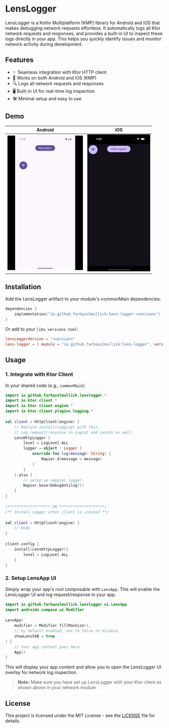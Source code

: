 # LensLogger

LensLogger is a Kotlin Multiplatform (KMP) library for Android and iOS that makes debugging network requests effortless. It automatically logs all Ktor network requests and responses, and provides a built-in UI to inspect these logs directly in your app. This helps you quickly identify issues and monitor network activity during development.

## Features
- ✨ Seamless integration with Ktor HTTP client
- 📱 Works on both Android and iOS (KMP)
- 🔍 Logs all network requests and responses
- 🖥️ Built-in UI for real-time log inspection
- 🛠️ Minimal setup and easy to use

## Demo

| Android                                                                       | iOS                                                                       |
|-------------------------------------------------------------------------------|---------------------------------------------------------------------------|
| <img src="assets/android_logger_demo.gif" width="240" alt="Lens Logger Demo"> | <img src="assets/ios_logger_demo.gif" width="200" alt="Lens Logger Demo"> |


## Installation

Add the LensLogger artifact to your module's commonMain dependencies:

```kotlin
dependencies {
    implementation("io.github.farhazulmullick:lens-logger:<version>")
}
```
Or add to your `libs.versions.toml`:
```toml
lensLoggerVersion = "<version>"
lens-logger = { module = "io.github.farhazulmullick:lens-logger", version.ref = "lensLoggerVersion" }
```

## Usage

### 1. Integrate with Ktor Client

In your shared code (e.g., `commonMain`):

```kotlin
import io.github.farhazulmullick.lenslogger.*
import io.ktor.client.*
import io.ktor.client.engine.*
import io.ktor.client.plugins.logging.*

val client = HttpClient(engine) {
    // Replace install(Logging) with this.
    // Log request/response in Logcat and LensUi as well.
    LensHttpLogger {
        level = LogLevel.ALL
        logger = object : Logger {
            override fun log(message: String) {
                Napier.d(message = message)
            }
        }
    }.also { 
        // setup up nappier logger.
        Napier.base(DebugAntilog()) 
    }
}

/******************* OR ********************/
/** Install Logger after client is created **/

val client = HttpClient(engine) {
    // body 
}

client.config {
    install(LensHttpLogger){
        level = LogLevel.ALL
    }
}

```

### 2. Setup LensApp UI

Simply wrap your app's root composable with `LensApp`. This will enable the LensLogger UI and log request/response in your app.


```kotlin
import io.github.farhazulmullick.lenslogger.ui.LensApp
import androidx.compose.ui.Modifier

LensApp(
    modifier = Modifier.fillMaxSize(), 
    // by default enabled, set to false to disable.
    showLensFAB = true
) {
    // Your app content goes here
    App()
}
```

This will display your app content and allow you to open the LensLogger UI overlay for network log inspection.

> **Note:** Make sure you have set up LensLogger with your Ktor client as shown above in your network module.

## License

This project is licensed under the MIT License - see the [LICENSE](./LICENSE) file for details.
